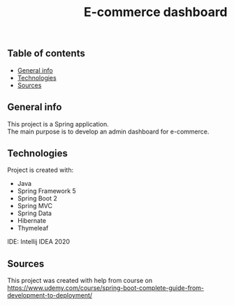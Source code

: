 <h1 align="right">E-commerce dashboard</h1><br>

## Table of contents
* [General info](#general-info)
* [Technologies](#technologies)
* [Sources](#sources)

## General info
This project is a Spring application.  
The main purpose is to develop an admin dashboard for e-commerce.  

## Technologies
Project is created with:
* Java  
* Spring Framework 5
* Spring Boot 2
* Spring MVC
* Spring Data
* Hibernate
* Thymeleaf  
  
IDE: Intellij IDEA 2020  

## Sources
This project was created with help from course on <a href="https://www.udemy.com/course/spring-boot-complete-guide-from-development-to-deployment/">https://www.udemy.com/course/spring-boot-complete-guide-from-development-to-deployment/
